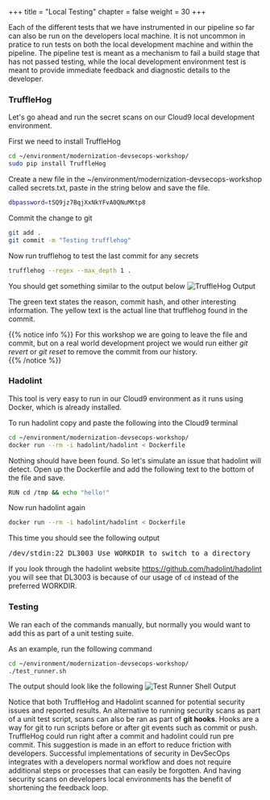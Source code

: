 +++
title = "Local Testing"
chapter = false
weight = 30
+++

Each of the different tests that we have instrumented in our pipeline so far can also be run on the developers local machine.  It is not uncommon in pratice to run tests on both the local development machine and within the pipeline.  The pipeline test is meant as a mechanism to fail a build stage that has not passed testing, while the local development environment test is meant to provide immediate feedback and diagnostic details to the developer.   

### TruffleHog
Let's go ahead and run the secret scans on our Cloud9 local development environment.

First we need to install TruffleHog
```bash
cd ~/environment/modernization-devsecops-workshop/
sudo pip install TruffleHog
```

Create a new file in the ~/environment/modernization-devsecops-workshop called secrets.txt, paste in the string below and save the file.
```bash
dbpassword=tSQ9jz7BqjXxNkYFvA0QNuMKtp8
```

Commit the change to git
```bash
git add .
git commit -m "Testing trufflehog"
```

Now run trufflehog to test the last commit for any secrets
```bash
trufflehog --regex --max_depth 1 .
```

You should get something similar to the output below
![TruffleHog Output](/images/trufflehog-local.png)

The green text states the reason, commit hash, and other interesting information.  The yellow text is the actual line that trufflehog found in the commit.  

{{% notice info %}}
For this workshop we are going to leave the file and commit, but on a real world development project we would run either *git revert* or *git reset* to remove the commit from our history.  
{{% /notice %}}

### Hadolint
This tool is very easy to run in our Cloud9 environment as it runs using Docker, which is already installed.

To run hadolint copy and paste the following into the Cloud9 terminal
```bash
cd ~/environment/modernization-devsecops-workshop/
docker run --rm -i hadolint/hadolint < Dockerfile
```

Nothing should have been found. So let's simulate an issue that hadolint will detect.  Open up the Dockerfile and add the following text to the bottom of the file and save.

```bash
RUN cd /tmp && echo "hello!"
```

Now run hadolint again

```bash
docker run --rm -i hadolint/hadolint < Dockerfile
```

This time you should see the following output
<pre>
/dev/stdin:22 DL3003 Use WORKDIR to switch to a directory
</pre>

If you look through the hadolint website <https://github.com/hadolint/hadolint> you will see that DL3003 is because of our usage of `cd` instead of the preferred WORKDIR.

### Testing 
We ran each of the commands manually, but normally you would want to add this as part of a unit testing suite. 

As an example, run the following command
```bash
cd ~/environment/modernization-devsecops-workshop/
./test_runner.sh
```

The output should look like the following
![Test Runner Shell Output](/images/test-runner.png)

Notice that both TruffleHog and Hadolint scanned for potential security issues and reported results.  An alternative to running security scans as part of a unit test script, scans can also be ran as part of **git hooks**.  Hooks are a way for git to run scripts before or after git events such as commit or push. TruffleHog could run right after a commit and hadolint could run pre commit.  This suggestion is made in an effort to reduce friction with developers.  Successful implementations of security in DevSecOps integrates with a developers normal workflow and does not require additional steps or processes that can easily be forgotten. And having security scans on developers local environments has the benefit of shortening the feedback loop.